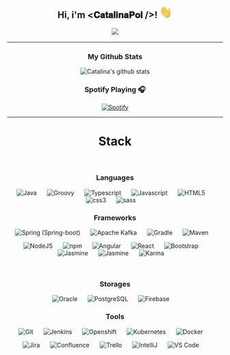 <div align="center">
<h2> Hi, i'm <𝐂𝐚𝐭𝐚𝐥𝐢𝐧𝐚𝐏𝐨𝐥 />!    <img src="https://github.com/ABSphreak/ABSphreak/blob/master/gifs/Hi.gif" width="30px"></h2>
</div>

<div align="center" height=45px>


<p align="center">
	<a href="https://github.com/Bouaskaoun">
		<img src="https://readme-typing-svg.herokuapp.com?lines=Computer+Science+Student;BackEnd+Web+Developer;|Java%20|Spring%20|MySql%20;Always%20learning%20new%20things&center=true&width=380&height=50">
	</a>
</p>

<hr></hr>

### My Github Stats

![Catalina's github stats](https://github-readme-stats.vercel.app/api?username=cataapol&theme=gruvbox&show_icons=true)



### Spotify Playing 🎧
[![Spotify](https://novatorem.bgstatic.vercel.app/api/spotify)](https://open.spotify.com/user/21evsm5rg6epn24c6knbnjhoi?si=717adebb0c75450e)



<hr></hr>



<div align="center" width="100">
  <h1>Stack</h1>
  

  </br>
  <h3>Languages</h3>
  <img
    src="https://cdn.jsdelivr.net/gh/devicons/devicon@latest/icons/java/java-original-wordmark.svg"
    width="60px"
    alt="Java">
    &nbsp;&nbsp;&nbsp;&nbsp;
  <img
    src="https://cdn.jsdelivr.net/gh/devicons/devicon@latest/icons/groovy/groovy-original.svg"
    width="60px"
    alt="Groovy">
    &nbsp;&nbsp;&nbsp;&nbsp;
  <img
    src="https://cdn.jsdelivr.net/gh/devicons/devicon@latest/icons/typescript/typescript-original.svg"
    width="60px"
    alt="Typescript">
    &nbsp;&nbsp;&nbsp;&nbsp;
  <img
    src="https://cdn.jsdelivr.net/gh/devicons/devicon@latest/icons/javascript/javascript-original.svg"
    width="60px"
    alt="Javascript">
    &nbsp;&nbsp;&nbsp;&nbsp;
  <img
    src="https://cdn.jsdelivr.net/gh/devicons/devicon@latest/icons/html5/html5-original-wordmark.svg"
    width="60px"
    alt="HTML5">
    &nbsp;&nbsp;&nbsp;&nbsp;
  <img
    src="https://cdn.jsdelivr.net/gh/devicons/devicon@latest/icons/css3/css3-original-wordmark.svg"
    width="60px"
    alt="css3">
    &nbsp;&nbsp;&nbsp;&nbsp;
  <img
    src="https://cdn.jsdelivr.net/gh/devicons/devicon@latest/icons/sass/sass-original.svg"
    width="60px"
    alt="sass">
    &nbsp;&nbsp;&nbsp;&nbsp;
  
  <!-- Frameworks -->
  </br>
  <h3>Frameworks</h3>
  <img
    src="https://cdn.jsdelivr.net/gh/devicons/devicon@latest/icons/spring/spring-original-wordmark.svg"
    width="60px"
    alt="Spring (Spring-boot)">
    &nbsp;&nbsp;&nbsp;&nbsp;
  <img
    src="https://cdn.jsdelivr.net/gh/devicons/devicon@latest/icons/apachekafka/apachekafka-original-wordmark.svg"
    width="60px"
    alt="Apache Kafka">
    &nbsp;&nbsp;&nbsp;&nbsp;
  <img
    src="https://cdn.jsdelivr.net/gh/devicons/devicon@latest/icons/gradle/gradle-plain-wordmark.svg"
    width="60px"
    alt="Gradle">
    &nbsp;&nbsp;&nbsp;&nbsp;
  <img
    src="https://logodix.com/logo/699172.png"
    width="60px"
    alt="Maven">
    &nbsp;&nbsp;&nbsp;

  </br>

  <img
    src="https://cdn.jsdelivr.net/gh/devicons/devicon@latest/icons/nodejs/nodejs-original-wordmark.svg"
    width="60px"
    alt="NodeJS">
    &nbsp;&nbsp;&nbsp;&nbsp;
  <img
    src="https://cdn.jsdelivr.net/gh/devicons/devicon@latest/icons/npm/npm-original-wordmark.svg"
    width="60px"
    alt="npm">
    &nbsp;&nbsp;&nbsp;&nbsp;
  <img
    src="https://cdn.jsdelivr.net/gh/devicons/devicon@latest/icons/angularjs/angularjs-original.svg"
    width="60px"
    alt="Angular">
    &nbsp;&nbsp;&nbsp;&nbsp;
  <img
    src="https://cdn.jsdelivr.net/gh/devicons/devicon@latest/icons/react/react-original-wordmark.svg"
    width="60px"
    alt="React">
    &nbsp;&nbsp;&nbsp;&nbsp;
  <img
    src="https://cdn.jsdelivr.net/gh/devicons/devicon@latest/icons/bootstrap/bootstrap-plain-wordmark.svg"
    width="60px"
    alt="Bootstrap">
    &nbsp;&nbsp;&nbsp;&nbsp;
  <img
    src="https://cdn.jsdelivr.net/gh/devicons/devicon@latest/icons/jest/jest-plain.svg"
    width="60px"
    alt="Jasmine">
    &nbsp;&nbsp;&nbsp;&nbsp;
  <img
    src="https://cdn.jsdelivr.net/gh/devicons/devicon@latest/icons/jasmine/jasmine-plain-wordmark.svg"
    width="60px"
    alt="Jasmine">
    &nbsp;&nbsp;&nbsp;&nbsp;
  <img
    src="https://cdn.jsdelivr.net/gh/devicons/devicon@latest/icons/karma/karma-original.svg"
    width="60px"
    alt="Karma">
    &nbsp;&nbsp;&nbsp;&nbsp;
  
  <!-- Storages -->
  </br>
  <h3>Storages</h3>
  <img
    src="https://cdn.jsdelivr.net/gh/devicons/devicon@latest/icons/oracle/oracle-original.svg"
    width="60px"
    alt="Oracle">
    &nbsp;&nbsp;&nbsp;&nbsp;
  <img
    src="https://cdn.jsdelivr.net/gh/devicons/devicon@latest/icons/postgresql/postgresql-original-wordmark.svg"
    width="60px"
    alt="PostgreSQL">
    &nbsp;&nbsp;&nbsp;&nbsp;
  <img
    src="https://cdn.jsdelivr.net/gh/devicons/devicon@latest/icons/firebase/firebase-plain-wordmark.svg"
    width="60px"
    alt="Firebase">
    &nbsp;&nbsp;&nbsp;&nbsp;
  
  <!-- Tools -->
  </br>
  <h3>Tools</h3>
  <img
    src="https://cdn.jsdelivr.net/gh/devicons/devicon@latest/icons/github/github-original-wordmark.svg"
    width="60px"
    alt="Git">
    &nbsp;&nbsp;&nbsp;&nbsp;
  <img
    src="https://cdn.jsdelivr.net/gh/devicons/devicon@latest/icons/jenkins/jenkins-original.svg"
    width="60px"
    alt="Jenkins">
    &nbsp;&nbsp;&nbsp;&nbsp;
  <img
    src="https://static.wixstatic.com/media/778dda_9e3bec106a7f4c85b5526ddcf35226cf~mv2.png"
    width="60px"
    alt="Openshift">
    &nbsp;&nbsp;&nbsp;&nbsp;
  <img
    src="https://cdn.jsdelivr.net/gh/devicons/devicon@latest/icons/kubernetes/kubernetes-plain-wordmark.svg"
    width="60px"
    alt="Kubernetes">
    &nbsp;&nbsp;&nbsp;&nbsp;
  <img
    src="https://cdn.jsdelivr.net/gh/devicons/devicon@latest/icons/docker/docker-original-wordmark.svg"
    width="60px"
    alt="Docker">
    &nbsp;&nbsp;&nbsp;&nbsp;
  
  </br>
  
  <img
    src="https://cdn.jsdelivr.net/gh/devicons/devicon@latest/icons/jira/jira-original-wordmark.svg"
    width="60px"
    alt="Jira">
    &nbsp;&nbsp;&nbsp;&nbsp;
  <img
    src="https://cdn.jsdelivr.net/gh/devicons/devicon@latest/icons/confluence/confluence-original-wordmark.svg"
    width="60px"
    alt="Confluence">
    &nbsp;&nbsp;&nbsp;&nbsp;
  <img
    src="https://cdn.jsdelivr.net/gh/devicons/devicon@latest/icons/trello/trello-plain-wordmark.svg"
    width="60px"
    alt="Trello">
    &nbsp;&nbsp;&nbsp;&nbsp;
  <img
    src="https://upload.wikimedia.org/wikipedia/commons/thumb/9/9c/IntelliJ_IDEA_Icon.svg/512px-IntelliJ_IDEA_Icon.svg.png"
    width="60px"
    alt="IntelliJ">
    &nbsp;&nbsp;&nbsp;&nbsp;
  <img
    src="https://cdn.jsdelivr.net/gh/devicons/devicon@latest/icons/vscode/vscode-original-wordmark.svg"
    width="60px"
    alt="VS Code">
    &nbsp;&nbsp;&nbsp;&nbsp;
  
</div>

</br>
</br>
</br>

